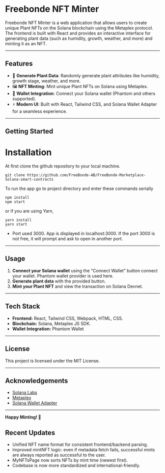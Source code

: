 # Freebonde NFT Minter

Freebonde NFT Minter is a web application that allows users to create unique Plant NFTs on the Solana blockchain using the Metaplex protocol. The frontend is built with React and provides an interactive interface for generating plant data (such as humidity, growth, weather, and more) and minting it as an NFT.

---

## Features

- 🌱 **Generate Plant Data**: Randomly generate plant attributes like humidity, growth stage, weather, and more.
- 🖼️ **NFT Minting**: Mint unique Plant NFTs on Solana using Metaplex.
- 🔗 **Wallet Integration**: Connect your Solana wallet (Phantom and others supported).
- ⚡ **Modern UI**: Built with React, Tailwind CSS, and Solana Wallet Adapter for a seamless experience.

---

## Getting Started

# Installation 
At first clone the github repository to your local machine. 
```
git clone https://github.com/FreeBonde-AB/FreeBonde-Marketplace-Solana-smart-contracts
```

To run the app go to project directory and enter these commands serially
```
npm install
npm start
```
or if you are using Yarn,

```
yarn install
yarn start
```

* Port used 3000. App is displayed in localhost:3000. If the port 3000 is not free, it will prompt and ask to open in another port.

---

## Usage

1. **Connect your Solana wallet** using the "Connect Wallet" button connect your wallet. Phantom wallet provider is used here.
2. **Generate plant data** with the provided button.
3. **Mint your Plant NFT** and view the transaction on Solana Devnet.

---

## Tech Stack

- **Frontend:** React, Tailwind CSS, Webpack, HTML, CSS.
- **Blockchain:** Solana, Metaplex JS SDK.
- **Wallet Integration:** Phantom Wallet

---

## License

This project is licensed under the MIT License.

---

## Acknowledgements

- [Solana Labs](https://solana.com/)
- [Metaplex](https://www.metaplex.com/)
- [Solana Wallet Adapter](https://github.com/solana-labs/wallet-adapter)

---

**Happy Minting! 🌿**

## Recent Updates

- Unified NFT name format for consistent frontend/backend parsing.
- Improved mintNFT logic: even if metadata fetch fails, successful mints are always reported as successful to the user.
- MyNFTsPage now sorts NFTs by mint time (newest first).
- Codebase is now more standardized and international-friendly.



